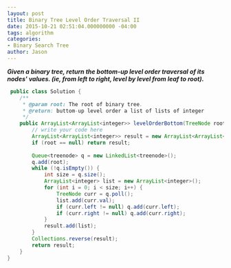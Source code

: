 ```yaml
---
layout: post
title: Binary Tree Level Order Traversal II
date: 2015-10-21 02:51:04.000000000 -04:00
tags: algorithm
categories:
- Binary Search Tree
author: Jason
---
```

<p><strong><em>Given a binary tree, return the bottom-up level order traversal of its nodes' values. (ie, from left to right, level by level from leaf to root).</em></strong></p>


``` java
 public class Solution {
    /**
     * @param root: The root of binary tree.
     * @return: buttom-up level order a list of lists of integer
     */
    public ArrayList<ArrayList<integer>> levelOrderBottom(TreeNode root) {
        // write your code here
        ArrayList<ArrayList<integer>> result = new ArrayList<ArrayList<integer>>();
        if (root == null) return result;
        
        Queue<treenode> q = new LinkedList<treenode>();
        q.add(root);
        while (!q.isEmpty()) {
            int size = q.size();
            ArrayList<integer> list = new ArrayList<integer>();
            for (int i = 0; i < size; i++) {
                TreeNode curr = q.poll();
                list.add(curr.val);
                if (curr.left != null) q.add(curr.left);
                if (curr.right != null) q.add(curr.right);
            }
            result.add(list);
        }
        Collections.reverse(result);
        return result;
    }
}
```
